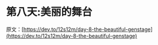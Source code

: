 # 第八天:美丽的舞台

原文：[https://dev.to/12s12m/day-8-the-beautiful-genstage](https://dev.to/12s12m/day-8-the-beautiful-genstage)